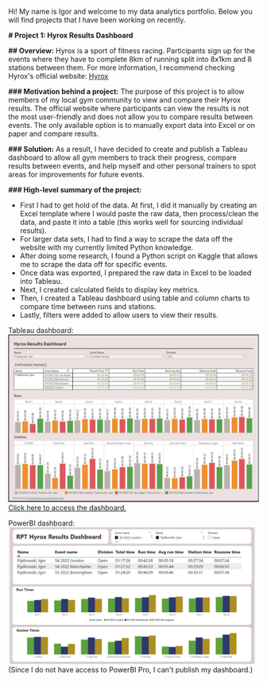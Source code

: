 Hi! My name is Igor and welcome to my data analytics portfolio.
Below you will find projects that I have been working on recently. 

**# Project 1: Hyrox Results Dashboard**

**## Overview:**
Hyrox is a sport of fitness racing. Participants sign up for the events where they have to complete 8km of running split into 8x1km and 8 stations between them. For more information, I recommend checking Hyrox's official website: [Hyrox](https://hyrox.com)

**### Motivation behind a project:**
The purpose of this project is to allow members of my local gym community to view and compare their Hyrox results. The official website where participants can view the results is not the most user-friendly and does not allow you to compare results between events. The only available option is to manually export data into Excel or on paper and compare results.

**### Solution:**
As a result, I have decided to create and publish a Tableau dashboard to allow all gym members to track their progress, compare results between events, and help myself and other personal trainers to spot areas for improvements for future events.

**### High-level summary of the project:**
* First I had to get hold of the data. At first, I did it manually by creating an Excel template where I would paste the raw data, then process/clean the data, and paste it into a table (this works well for sourcing individual results).
* For larger data sets, I had to find a way to scrape the data off the website with my currently limited Python knowledge. 
* After doing some research, I found a Python script on Kaggle that allows me to scrape the data off for specific events.
* Once data was exported, I prepared the raw data in Excel to be loaded into Tableau.
* Next, I created calculated fields to display key metrics.
* Then, I created a Tableau dashboard using table and column charts to compare time between runs and stations.
* Lastly, filters were added to allow users to view their results.

Tableau dashboard:
![Alt text](https://github.com/Igor-Fij/Portfolio/blob/main/images/Tableau%20Hyrox%20Dashboard.JPG?raw=true)
[Click here to access the dashboard.](https://public.tableau.com/views/HyroxResultsDashboard/ParticipantDashboard3?:language=en-GB&publish=yes&:display_count=n&:origin=viz_share_link)


PowerBI dashboard:
![Alt text](https://github.com/Igor-Fij/Portfolio/blob/main/images/PowerBI%20Dashboard.JPG?raw=true)
(Since I do not have access to PowerBI Pro, I can't publish my dashboard.)



